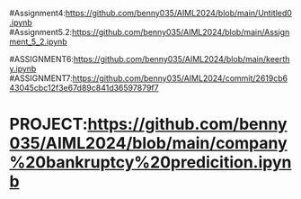 #Assignment4:https://github.com/benny035/AIML2024/blob/main/Untitled0.ipynb
#Assignment5.2:https://github.com/benny035/AIML2024/blob/main/Assignment_5_2.ipynb

#ASSIGNMENT6:https://github.com/benny035/AIML2024/blob/main/keerthy.ipynb
#ASSIGNMENT7:https://github.com/benny035/AIML2024/commit/2619cb643045cbc12f3e67d89c841d36597879f7

# PROJECT:https://github.com/benny035/AIML2024/blob/main/company%20bankruptcy%20predicition.ipynb
